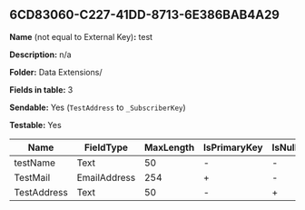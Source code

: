 ## 6CD83060-C227-41DD-8713-6E386BAB4A29

**Name** (not equal to External Key)**:** test

**Description:** n/a

**Folder:** Data Extensions/

**Fields in table:** 3

**Sendable:** Yes (`TestAddress` to `_SubscriberKey`)

**Testable:** Yes

| Name | FieldType | MaxLength | IsPrimaryKey | IsNullable | DefaultValue |
| --- | --- | --- | --- | --- | --- |
| testName | Text | 50 | - | - | Amal |
| TestMail | EmailAddress | 254 | + | - |  |
| TestAddress | Text | 50 | - | + |  |
